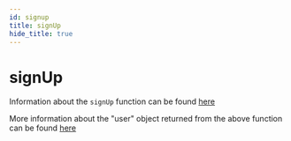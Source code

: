 ```yaml
---
id: signup
title: signUp
hide_title: true
---
```


# signUp

Information about the `signUp` function can be found [here](../emailpassword/signup)

<div class="specialNote" style="margin-bottom: 40px">
More information about the "user" object returned from the above function can be found  <a href="https://github.com/supertokens/core-driver-interface/wiki#third-party-email-password-user" rel="noopener noreferrer" target="_blank" >here</a><br/>
</div>

